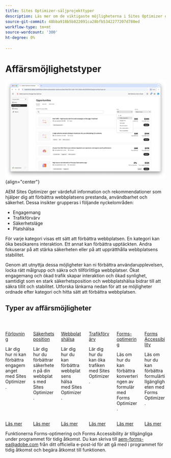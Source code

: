 ```yaml
---
title: Sites Optimizer-säljprojekttyper
description: Läs mer om de viktigaste möjligheterna i Sites Optimizer och hur de kan hjälpa dig att förbättra webbplatsens prestanda.
source-git-commit: 48bba918b5b822091ca28bfb5342277207d780ed
workflow-type: tm+mt
source-wordcount: '300'
ht-degree: 0%

---
```



# Affärsmöjlighetstyper

![Affärsmöjlighetstyper](./assets/overview/hero.png){align="center"}


AEM Sites Optimizer ger värdefull information och rekommendationer som hjälper dig att förbättra webbplatsens prestanda, användbarhet och säkerhet. Dessa insikter grupperas i följande nyckelområden:

* Engagemang
* Trafikförvärv
* Säkerhetsläge
* Platshälsa

För varje kategori visas ett sätt att förbättra webbplatsen. En kategori kan öka besökarens interaktion. Ett annat kan förbättra upptäckten. Andra fokuserar på att stärka säkerheten eller på att upprätthålla webbplatsens stabilitet.

Genom att utnyttja dessa möjligheter kan ni förbättra användarupplevelsen, locka rätt målgrupp och säkra och tillförlitliga webbplatser. Ökat engagemang och ökad trafik skapar interaktion och ökad synlighet, samtidigt som en stark säkerhetsposition och webbplatshälsa bidrar till att säkra tillit och stabilitet.  Utforska länkarna nedan för att se möjligheter ordnade efter kategori och hitta sätt att förbättra webbplatsen.

## Typer av affärsmöjligheter

<!-- CARDS 

* ./engagement.md
   { title = Engagement }
* ./security-posture.md
   { title = Security posture }
* ./site-health.md
   { title = Site health }
* ./traffic-acquisition.md
   { title = Traffic acquisition }
* ./form-optimization.md
   { title = Forms Optimizer }

-->
<!-- START CARDS HTML - DO NOT MODIFY BY HAND -->
<div class="columns">
    <div class="column is-half-tablet is-half-desktop is-one-third-widescreen" aria-label="Engagement">
        <div class="card" style="height: 100%; display: flex; flex-direction: column; height: 100%;">
            <div class="card-image">
                <figure class="image x-is-16by9">
                    <a href="./engagement.md" title="Engagemang" target="_blank" rel="referrer">
                        <img class="is-bordered-r-small" src="assets/engagement/hero.png" alt="Engagemang"
                             style="width: 100%; aspect-ratio: 16 / 9; object-fit: cover; overflow: hidden; display: block; margin: auto;">
                    </a>
                </figure>
            </div>
            <div class="card-content is-padded-small" style="display: flex; flex-direction: column; flex-grow: 1; justify-content: space-between;">
                <div class="top-card-content">
                    <p class="headline is-size-6 has-text-weight-bold">
                        <a href="./engagement.md" target="_blank" rel="referrer" title="Engagemang">Förlovning</a>
                    </p>
                    <p class="is-size-6">Lär dig hur ni kan förbättra engagemanget med Sites Optimizer.</p>
                </div>
                <a href="./engagement.md" target="_blank" rel="referrer" class="spectrum-Button spectrum-Button--outline spectrum-Button--primary spectrum-Button--sizeM" style="align-self: flex-start; margin-top: 1rem;">
                    <span class="spectrum-Button-label has-no-wrap has-text-weight-bold">Läs mer</span>
                </a>
            </div>
        </div>
    </div>
    <div class="column is-half-tablet is-half-desktop is-one-third-widescreen" aria-label="Security posture">
        <div class="card" style="height: 100%; display: flex; flex-direction: column; height: 100%;">
            <div class="card-image">
                <figure class="image x-is-16by9">
                    <a href="./security-posture.md" title="Säkerhetsposition" target="_blank" rel="referrer">
                        <img class="is-bordered-r-small" src="assets/security-posture/hero.png" alt="Säkerhetsposition"
                             style="width: 100%; aspect-ratio: 16 / 9; object-fit: cover; overflow: hidden; display: block; margin: auto;">
                    </a>
                </figure>
            </div>
            <div class="card-content is-padded-small" style="display: flex; flex-direction: column; flex-grow: 1; justify-content: space-between;">
                <div class="top-card-content">
                    <p class="headline is-size-6 has-text-weight-bold">
                        <a href="./security-posture.md" target="_blank" rel="referrer" title="Säkerhetsposition">Säkerhetsposition</a>
                    </p>
                    <p class="is-size-6">Lär dig hur du förbättrar säkerheten på din webbplats med Sites Optimizer.</p>
                </div>
                <a href="./security-posture.md" target="_blank" rel="referrer" class="spectrum-Button spectrum-Button--outline spectrum-Button--primary spectrum-Button--sizeM" style="align-self: flex-start; margin-top: 1rem;">
                    <span class="spectrum-Button-label has-no-wrap has-text-weight-bold">Läs mer</span>
                </a>
            </div>
        </div>
    </div>
    <div class="column is-half-tablet is-half-desktop is-one-third-widescreen" aria-label="Site health">
        <div class="card" style="height: 100%; display: flex; flex-direction: column; height: 100%;">
            <div class="card-image">
                <figure class="image x-is-16by9">
                    <a href="./site-health.md" title="Webbplatshälsa" target="_blank" rel="referrer">
                        <img class="is-bordered-r-small" src="assets/site-health/hero.png" alt="Webbplatshälsa"
                             style="width: 100%; aspect-ratio: 16 / 9; object-fit: cover; overflow: hidden; display: block; margin: auto;">
                    </a>
                </figure>
            </div>
            <div class="card-content is-padded-small" style="display: flex; flex-direction: column; flex-grow: 1; justify-content: space-between;">
                <div class="top-card-content">
                    <p class="headline is-size-6 has-text-weight-bold">
                        <a href="./site-health.md" target="_blank" rel="referrer" title="Webbplatshälsa">Webbplatshälsa</a>
                    </p>
                    <p class="is-size-6">Lär dig hur du kan förbättra webbplatsens hälsa med Sites Optimizer.</p>
                </div>
                <a href="./site-health.md" target="_blank" rel="referrer" class="spectrum-Button spectrum-Button--outline spectrum-Button--primary spectrum-Button--sizeM" style="align-self: flex-start; margin-top: 1rem;">
                    <span class="spectrum-Button-label has-no-wrap has-text-weight-bold">Läs mer</span>
                </a>
            </div>
        </div>
    </div>
    <div class="column is-half-tablet is-half-desktop is-one-third-widescreen" aria-label="Traffic acquisition">
        <div class="card" style="height: 100%; display: flex; flex-direction: column; height: 100%;">
            <div class="card-image">
                <figure class="image x-is-16by9">
                    <a href="./traffic-acquisition.md" title="Trafikförvärv" target="_blank" rel="referrer">
                        <img class="is-bordered-r-small" src="assets/traffic-acquisition/hero.png" alt="Trafikförvärv"
                             style="width: 100%; aspect-ratio: 16 / 9; object-fit: cover; overflow: hidden; display: block; margin: auto;">
                    </a>
                </figure>
            </div>
            <div class="card-content is-padded-small" style="display: flex; flex-direction: column; flex-grow: 1; justify-content: space-between;">
                <div class="top-card-content">
                    <p class="headline is-size-6 has-text-weight-bold">
                        <a href="./traffic-acquisition.md" target="_blank" rel="referrer" title="Trafikförvärv">Trafikförvärv</a>
                    </p>
                    <p class="is-size-6">Lär dig hur du kan öka trafiken med Sites Optimizer.</p>
                </div>
                <a href="./traffic-acquisition.md" target="_blank" rel="referrer" class="spectrum-Button spectrum-Button--outline spectrum-Button--primary spectrum-Button--sizeM" style="align-self: flex-start; margin-top: 1rem;">
                    <span class="spectrum-Button-label has-no-wrap has-text-weight-bold">Läs mer</span>
                </a>
            </div>
        </div>
    </div>
    <div class="column is-half-tablet is-half-desktop is-one-third-widescreen" aria-label="Forms Optimization">
        <div class="card" style="height: 100%; display: flex; flex-direction: column; height: 100%;">
            <div class="card-image">
                <figure class="image x-is-16by9">
                    <a href="./form-optimization.md" title="Forms Optimization" target="_blank" rel="referrer">
                        <img class="is-bordered-r-small" src="assets/form-optimization/hero.png" alt="Forms Optimization"
                             style="width: 100%; aspect-ratio: 16 / 9; object-fit: cover; overflow: hidden; display: block; margin: auto;">
                    </a>
                </figure>
            </div>
            <div class="card-content is-padded-small" style="display: flex; flex-direction: column; flex-grow: 1; justify-content: space-between;">
                <div class="top-card-content">
                    <p class="headline is-size-6 has-text-weight-bold">
                        <a href="./form-optimization.md" target="_blank" rel="referrer" title="Forms Optimization">Forms-optimering</a>
                    </p>
                    <p class="is-size-6">Läs om hur du kan förbättra konverteringen av formulär med Forms Optimizer.</p>
                </div>
                <a href="./form-optimization.md" target="_blank" rel="referrer" class="spectrum-Button spectrum-Button--outline spectrum-Button--primary spectrum-Button--sizeM" style="align-self: flex-start; margin-top: 1rem;">
                    <span class="spectrum-Button-label has-no-wrap has-text-weight-bold">Läs mer</span>
                </a>
            </div>
        </div>
    </div>
    <div class="column is-half-tablet is-half-desktop is-one-third-widescreen" aria-label="Forms Accessibility">
        <div class="card" style="height: 100%; display: flex; flex-direction: column; height: 100%;">
            <div class="card-image">
                <figure class="image x-is-16by9">
                    <a href="./form-optimization.md" title="Forms Accessibility" target="_blank" rel="referrer">
                        <img class="is-bordered-r-small" src="assets/form-optimization/hero.png" alt="Forms Accessibility"
                             style="width: 100%; aspect-ratio: 16 / 9; object-fit: cover; overflow: hidden; display: block; margin: auto;">
                    </a>
                </figure>
            </div>
            <div class="card-content is-padded-small" style="display: flex; flex-direction: column; flex-grow: 1; justify-content: space-between;">
                <div class="top-card-content">
                    <p class="headline is-size-6 has-text-weight-bold">
                        <a href="./form-optimization.md" target="_blank" rel="referrer" title="Forms Accessibility">Forms Accessibility</a>
                    </p>
                    <p class="is-size-6">Läs om hur du kan förbättra formulärtillgängligheten med Forms Optimizer.</p>
                </div>
                <a href="./form-optimization.md" target="_blank" rel="referrer" class="spectrum-Button spectrum-Button--outline spectrum-Button--primary spectrum-Button--sizeM" style="align-self: flex-start; margin-top: 1rem;">
                    <span class="spectrum-Button-label has-no-wrap has-text-weight-bold">Läs mer</span>
                </a>
            </div>
        </div>
    </div>

</div>
<!-- END CARDS HTML - DO NOT MODIFY BY HAND -->

<span class="preview"> Funktionerna Forms-optimering och Forms Accessibility är tillgängliga under programmet för tidig åtkomst. Du kan skriva till aem-forms-ea@adobe.com från ditt officiella e-post-id för att gå med i programmet för tidig åtkomst och begära åtkomst till funktionen. </span>
